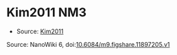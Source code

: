 <a name="material" />

# Kim2011 NM3
<script type="application/ld+json">
  {
    "@context": "https://schema.org/",
    "@type": "ChemicalSubstance",
    "@id": "https://egonw.github.io/nanowiki/nanowiki295.html#material",
    "http://purl.org/dc/terms/conformsTo":
      {
        "@type": "CreativeWork",
        "@id": "https://bioschemas.org/profiles/ChemicalSubstance/0.4-RELEASE/"
      },
    "identfier": "295",
    "name": "Kim2011 NM3",
    "url": "https://egonw.github.io/nanowiki/nanowiki295.html#material",
    "sameAs": "http://127.0.0.1/mediawiki/index.php/Special:URIResolver/Kim2011_NM3"
  }
</script>


* Source: [Kim2011](articleKim2011.md)


Source: NanoWiki 6, doi:[10.6084/m9.figshare.11897205.v1](https://doi.org/10.6084/m9.figshare.11897205.v1)
